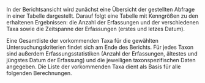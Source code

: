 In der Berichtsansicht wird zunächst eine Übersicht der gestellten Abfrage in einer Tabelle dargestellt. Darauf folgt eine Tabelle mit Kenngrößen zu den erhaltenen Ergebnissen: die Anzahl der Erfassungen und der verschiedenen Taxa sowie die Zeitspanne der Erfassungen (erstes und letzes Datum).

Eine Gesamtliste der vorkommenden Taxa für die gewählten Untersuchungskriterien findet sich am Ende des Berichts. Für jedes Taxon sind außerdem Erfassungsstatistiken (Anzahl der Erfassungen, ältestes und jüngstes Datum der Erfassung) und die jeweiligen taxonspezifischen Daten angegeben. Die Liste der vorkommenden Taxa dient als Basis für alle folgenden Berechnungen.
